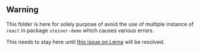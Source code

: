## Warning

This folder is here for solely purpose of avoid the use of multiple instance of `react` in package `steiner-demo` which causes various errors.

This needs to stay here until [this issue on Lerna](https://github.com/lerna/lerna/issues/176) will be resolved.